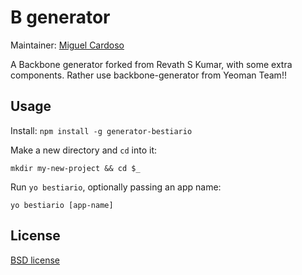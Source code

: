 # B generator

Maintainer: [Miguel Cardoso](https://github.com/Thr44)

A Backbone generator forked from Revath S Kumar, with some extra components.
Rather use backbone-generator from Yeoman Team!!




## Usage

Install: `npm install -g generator-bestiario`

Make a new directory and `cd` into it:
```
mkdir my-new-project && cd $_
```

Run `yo bestiario`, optionally passing an app name:
```
yo bestiario [app-name]
```


## License

[BSD license](http://opensource.org/licenses/bsd-license.php)
